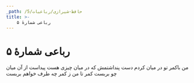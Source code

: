 ```yaml
---
_path: /حافظ-شیرازی/رباعیات/5
title: >-
    رباعی شمارهٔ ۵
---
```

# رباعی شمارهٔ ۵

من باکمر تو در میان کردم دست
پنداشتمش که در میان چیزی هست
پیداست از آن میان چو بربست کمر
تا من ز کمر چه طرف خواهم بربست
